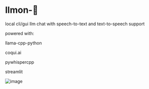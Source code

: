 # llmon-:pie:

local cli/gui llm chat with speech-to-text and text-to-speech support

powered with:

llama-cpp-python

coqui.ai

pywhispercpp

streamlit

![image](https://github.com/3eeps/llmon-py/assets/55860052/ebb0e269-78e3-4c9f-bb95-c2ae02fe6db5)
